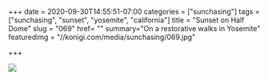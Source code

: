 +++
date = 2020-09-30T14:55:51-07:00
categories = ["sunchasing"]
tags = ["sunchasing", "sunset", "yosemite", "california"]
title = "Sunset on Half Dome"
slug = "069"
href= ""
summary="On a restorative walks in Yosemite"
featuredimg = "//konigi.com/media/sunchasing/069.jpg"

+++

<img src="//konigi.com/media/sunchasing/069.jpg" />